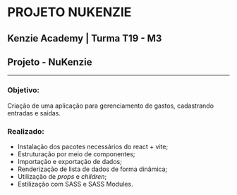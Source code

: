 # PROJETO NUKENZIE

## Kenzie Academy | Turma T19 - M3
## Projeto - NuKenzie
----

### Objetivo:
Criação de uma aplicação para gerenciamento de gastos, cadastrando entradas e saídas.  


### Realizado:

- Instalação dos pacotes necessários do react + vite;
- Estruturação por meio de componentes;
- Importação e exportação de dados;
- Renderização de lista de dados de forma dinâmica;
- Utilização de *props* e *children*;
- Estilização com SASS e SASS Modules.
